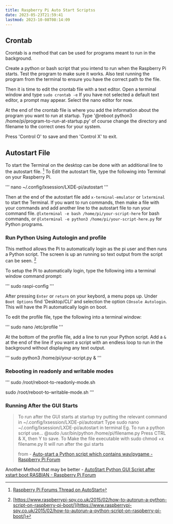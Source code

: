 ```yaml
---
title: Raspberry Pi Auto Start Scriptss
date: 2023-05-23T21:59:41
lastmod: 2023-10-08T08:14:09
---
```


## Crontab

Crontab is a method that can be used for programs meant to run in the background.

Create a python or bash script that you intend to run when the Raspberry Pi starts. Test the program to make sure it works. Also test running the program from the terminal to ensure you have the correct path to the file.

Then it is time to edit the crontab file with a text editor. Open a terminal window and type `sudo crontab -e` If you have not selected a default text editor, a prompt may appear. Select the nano editor for now.

At the end of the crontab file is where you add the information about the program you want to run at startup. Type '@reboot python3 /home/pi/program-to-run-at-startup.py' of course change the directory and filename to the correct ones for your system.

Press 'Control O' to save and then 'Control X' to exit.

## Autostart File

To start the Terminal on the desktop can be done with an additional line to the autostart file. [^1] To Edit the autostart file, type the following into Terminal on your Raspberry Pi.

'''
nano ~/.config/lxsession/LXDE-pi/autostart
'''

Then at the end of the autostart file add `x-terminal-emulator` or `lxterminal` to start the Terminal. If you want to run commands, then make a file with your commands and add another line to the autostart file to run your command file. `@lxterminal -e bash /home/pi/your-script-here` for bash commands, or `@lxterminal -e python3 /home/pi/your-script-here.py` for Python programs.

### Run Python Using Autologin and profile

This method allows the Pi to automatically login as the pi user and then runs a Python script. The screen is up an running so text output from the script can be seen. [^2]

To setup the Pi to automatically login, type the following into a terminal window command prompt:

'''
sudo raspi-config
'''

After pressing `Enter` or `return` on your keybord, a menu pops up. Under `Boot Options` find 'Desktop/CLI' and selection the option `COnsole Autologin`. This will have the Pi automatically login on boot.

To edit the profile file, type the following into a terminal window:

'''
sudo nano /etc/profile
'''

At the bottom of the profile file, add a line to run your Python script. Add a `&` at the end of the line if you want a script with an endless loop to run in the background without displaying any text output.

'''
sudo python3 /home/pi/your-script.py &
'''

### Rebooting in readonly and writable modes

'''
sudo /root/reboot-to-readonly-mode.sh

sudo /root/reboot-to-writable-mode.sh
'''

### Running After the GUI Starts

> To run after the GUI starts at startup try putting the relevant command in ~/.config/lxsession/LXDE-pi/autostart Type sudo nano ~/.config/lxsession/LXDE-pi/autostart in terminal Eg. To run a python script use... @sudo /usr/bin/python /home/pi/filename.py Press CTRL & X, then Y to save. To Make the file executable with sudo chmod +x filename.py It will run after the gui starts
>
> from - [Auto-start a Python script which contains wav/pygame - Raspberry Pi Forum](https://www.raspberrypi.org/forums/viewtopic.php?t=202549)

Another Method that may be better - [AutoStart Python GUI Script after xstart boot RASBIAN - Raspberry Pi Forum](https://www.raspberrypi.org/forums/viewtopic.php?t=126264)

[^1]: [Raspberry Pi Forums Thread on AutoStart](https://www.raspberrypi.org/forums/viewtopic.php?f=63&t=199672)
[^2]: [https://www.raspberrypi-spy.co.uk/2015/02/how-to-autorun-a-python-script-on-raspberry-pi-boot/](https://www.raspberrypi-spy.co.uk/2015/02/how-to-autorun-a-python-script-on-raspberry-pi-boot/)
